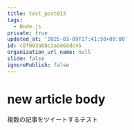 ```yaml
---
title: test_post013
tags:
  - Node.js
private: true
updated_at: '2025-03-09T17:41:58+09:00'
id: c8f003abbc3aae6adc45
organization_url_name: null
slide: false
ignorePublish: false
---
```

# new article body
複数の記事をツイートするテスト
